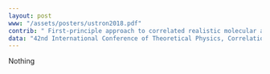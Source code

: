 ```yaml
---
layout: post
www: "/assets/posters/ustron2018.pdf"
contrib: " First-principle approach to correlated realistic molecular and atomic hydrogen planes: Role of the Heisenberg-type interaction and the superconductivity "
data: "42nd International Conference of Theoretical Physics, Correlations DDD Coherence at Different Scales (Ustroń, Poland, September 2018) "
---
```

Nothing
